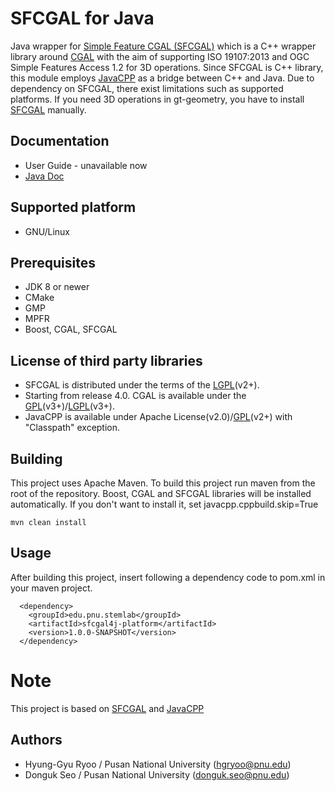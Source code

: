 # SFCGAL for Java

Java wrapper for [Simple Feature CGAL (SFCGAL)](http://sfcgal.org) which is a C++ wrapper library around [CGAL](http://www.cgal.org) with the aim of supporting ISO 19107:2013 and OGC Simple Features Access 1.2 for 3D operations. Since SFCGAL is C++ library, this module employs [JavaCPP](https://github.com/bytedeco/javacpp) as a bridge between C++ and Java. Due to dependency on SFCGAL, there exist limitations such as supported platforms. If you need 3D operations in gt-geometry, you have to install [SFCGAL](http://sfcgal.org) manually.

## Documentation
  * User Guide - unavailable now
  * [Java Doc](https://hgryoo.github.io/SFCGAL4J/apidocs/)

## Supported platform
  * GNU/Linux

## Prerequisites
 * JDK 8 or newer
 * CMake
 * GMP
 * MPFR
 * Boost, CGAL, SFCGAL
  
## License of third party libraries
 * SFCGAL is distributed under the terms of the [LGPL](http://www.gnu.org/licenses/old-licenses/lgpl-2.0.html)(v2+).  
 * Starting from release 4.0. CGAL is available under the [GPL](http://www.gnu.org/copyleft/gpl.html)(v3+)/[LGPL](http://www.gnu.org/copyleft/lesser.html)(v3+).  
 * JavaCPP is available under Apache License(v2.0)/[GPL](http://www.gnu.org/copyleft/gpl.html)(v2+) with "Classpath" exception. 

## Building
This project uses Apache Maven. To build this project run maven from the root of the repository.
Boost, CGAL and SFCGAL libraries will be installed automatically.
If you don't want to install it, set javacpp.cppbuild.skip=True
```
mvn clean install
```

## Usage
After building this project, insert following a dependency code to pom.xml in your maven project.
```$xml
  <dependency>
    <groupId>edu.pnu.stemlab</groupId>
    <artifactId>sfcgal4j-platform</artifactId>
    <version>1.0.0-SNAPSHOT</version>
  </dependency>
```

# Note
This project is based on [SFCGAL](sfcgal.org) and [JavaCPP](https://github.com/bytedeco/javacpp)

## Authors
 * Hyung-Gyu Ryoo / Pusan National University (hgryoo@pnu.edu)  
 * Donguk Seo / Pusan National University (donguk.seo@pnu.edu)